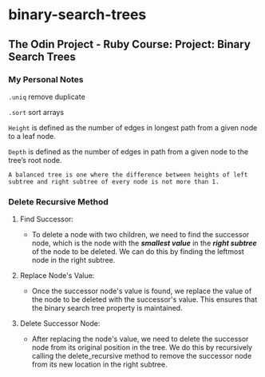 # binary-search-trees
## The Odin Project - Ruby Course: Project: Binary Search Trees

### My Personal Notes

```.uniq``` remove duplicate

```.sort``` sort arrays

```Height``` is defined as the number of edges in longest path from a given node to a leaf node.

```Depth``` is defined as the number of edges in path from a given node to the tree’s root node.

```A balanced tree is one where the difference between heights of left subtree and right subtree of every node is not more than 1.```

### Delete Recursive Method

1. Find Successor:
    
    - To delete a node with two children, we need to find the successor node, which is the node with the ***smallest value*** in the ***right subtree*** of the node to be deleted. We can do this by finding the leftmost node in the right subtree.

2. Replace Node's Value:
    - Once the successor node's value is found, we replace the value of the node to be deleted with the successor's value. This ensures that the binary search tree property is maintained.

3. Delete Successor Node:
    - After replacing the node's value, we need to delete the successor node from its original position in the tree. We do this by recursively calling the delete_recursive method to remove the successor node from its new location in the right subtree.
